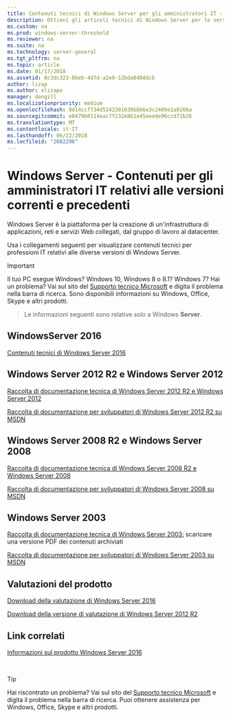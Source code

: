 ```yaml
---
title: Contenuti tecnici di Windows Server per gli amministratori IT - Windows Server
description: Ottieni gli articoli tecnici di Windows Server per le versioni correnti e precedenti, oltre a valutazioni del prodotto per i professionisti IT.
ms.custom: na
ms.prod: windows-server-threshold
ms.reviewer: na
ms.suite: na
ms.technology: server-general
ms.tgt_pltfrm: na
ms.topic: article
ms.date: 01/17/2018
ms.assetid: 0c3dc323-8beb-4d7d-a2e0-12bda848ddcb
author: lizap
ms.author: elizapo
manager: dongill
ms.localizationpriority: medium
ms.openlocfilehash: 8d14ccf734d5242301030bbb6e3c2489e1a0266a
ms.sourcegitcommit: e0479b0114eac7f232e8b1e45eeede96ccd72b26
ms.translationtype: MT
ms.contentlocale: it-IT
ms.lasthandoff: 06/22/2018
ms.locfileid: "2082296"
---
```

# <a name="windows-server---it-administrator-content-for-current-and-previous-releases"></a>Windows Server - Contenuti per gli amministratori IT relativi alle versioni correnti e precedenti

Windows Server è la piattaforma per la creazione di un'infrastruttura di applicazioni, reti e servizi Web collegati, dal gruppo di lavoro al datacenter.

Usa i collegamenti seguenti per visualizzare contenuti tecnici per professioni IT relativi alle diverse versioni di Windows Server.

> [!IMPORTANT]
> Il tuo PC esegue Windows? Windows 10, Windows 8 o 8.1? Windows 7? Hai un problema? Vai sul sito del [Supporto tecnico Microsoft](https://support.microsoft.com) e digita il problema nella barra di ricerca. Sono disponibili informazioni su Windows, Office, Skype e altri prodotti. 

> Le informazioni seguenti sono relative *solo* a Windows **Server**.

## <a name="windows-server-2016"></a>WindowsServer 2016

[Contenuti tecnici di Windows Server 2016](windows-server-2016.md)

## <a name="windows-server-2012-r2-and-windows-server-2012"></a>Windows Server 2012 R2 e Windows Server 2012

[Raccolta di documentazione tecnica di Windows Server 2012 R2 e Windows Server 2012](/previous-versions/windows/it-pro/windows-server-2012-R2-and-2012/) 

[Raccolta di documentazione per sviluppatori di Windows Server 2012 R2 su MSDN](https://msdn.microsoft.com/library/dn609939(v=vs.85).aspx) 

## <a name="windows-server-2008-r2-and-windows-server-2008"></a>Windows Server 2008 R2 e Windows Server 2008

[Raccolta di documentazione tecnica di Windows Server 2008 R2 e Windows Server 2008](/previous-versions/windows/it-pro/windows-server-2008-R2-and-2008)
 
[Raccolta di documentazione per sviluppatori di Windows Server 2008 su MSDN](https://msdn.microsoft.com/library/hh738539.aspx) 

## <a name="windows-server-2003"></a>Windows Server 2003

[Raccolta di documentazione tecnica di Windows Server 2003:](https://www.microsoft.com/download/details.aspx?id=53314) scaricare una versione PDF dei contenuti archiviati

[Raccolta di documentazione per sviluppatori di Windows Server 2003 su MSDN](https://msdn.microsoft.com/library/dn792549.aspx)


## <a name="product-evaluations"></a>Valutazioni del prodotto

[Download della valutazione di Windows Server 2016](https://www.microsoft.com/evalcenter/evaluate-windows-server-2016?i=1) 

[Download della versione di valutazione di Windows Server 2012 R2](https://www.microsoft.com/evalcenter/evaluate-windows-server-2012-r2) 


## <a name="related-links"></a>Link correlati
[Informazioni sul prodotto Windows Server 2016](https://www.microsoft.com/cloud-platform/windows-server) 

<br>

> [!TIP]
> Hai riscontrato un problema? Vai sul sito del [Supporto tecnico Microsoft](https://support.microsoft.com) e digita il problema nella barra di ricerca. Puoi ottenere assistenza per Windows, Office, Skype e altri prodotti. 

